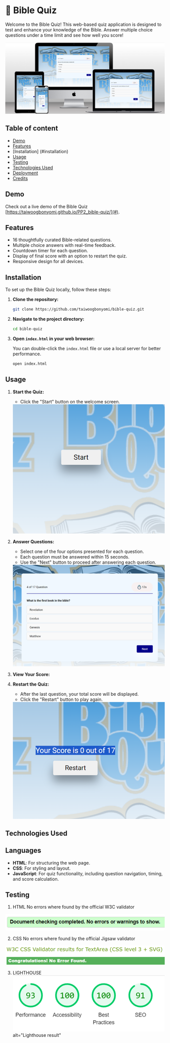 # 📖 Bible Quiz

Welcome to the Bible Quiz! This web-based quiz application is designed to test and enhance your knowledge of the Bible. Answer multiple choice questions under a time limit and see how well you score!

  <img src="assets/README Images/mockup images.png" alt="Picture of the webpage across different devices">

##  Table of content
- [Demo](#demo)
- [Features](#features)
- [Installation] (#installation)
- [Usage](#usage)
- [Testing](#testing)
- [Technologies Used](#technologies-used)
- [Deployment](#deployment)
- [Credits](#credits)

## Demo

Check out a live demo of the Bible Quiz [https://taiwoogbonyomi.github.io/PP2_bible-quiz/](#).

## Features

- 16 thoughtfully curated Bible-related questions.
- Multiple choice answers with real-time feedback.
- Countdown timer for each question.
- Display of final score with an option to restart the quiz.
- Responsive design for all devices.


## Installation

To set up the Bible Quiz locally, follow these steps:

1. **Clone the repository:**

    ```bash
    git clone https://github.com/taiwoogbonyomi/bible-quiz.git
    ```

2. **Navigate to the project directory:**

    ```bash
    cd bible-quiz
    ```

3. **Open `index.html` in your web browser:**

    You can double-click the `index.html` file or use a local server for better performance.

    ```bash
    open index.html
    ```

## Usage

1. **Start the Quiz:**

    - Click the "Start" button on the welcome screen.

    <img src="assets/README Images/start-screen.png" alt="start screen with a background image and a start button">

2. **Answer Questions:**

    - Select one of the four options presented for each question.
    - Each question must be answered within 15 seconds.
    - Use the "Next" button to proceed after answering each question.

    <img src="assets/README Images/question-screen.png" alt="question screen containing the question, time and the next button">

3. **View Your Score:**
4. **Restart the Quiz:**

    - After the last question, your total score will be displayed.
    - Click the "Restart" button to play again.

    <img src="assets/README Images/score and restart-screen.png" alt="Score and restart button screen">

## Technologies Used
## Languages

- **HTML**: For structuring the web page.
- **CSS**: For styling and layout.
- **JavaScript**: For quiz functionality, including question navigation, timing, and score calculation.


## Testing

1. HTML
No errors where found by the official W3C validator

<img src="assets/README Images/W3c html-validator.png" alt="picture of W3C validator result" >


2. CSS
No errors where found by the official Jigsaw validator

<img src="assets/README Images/W3c css-validator.png" alt="picture of Jigsaw validator result" >

3. LIGHTHOUSE
 <img src="assets/README Images/lighthouse.png"> alt="Lighthouse result"



